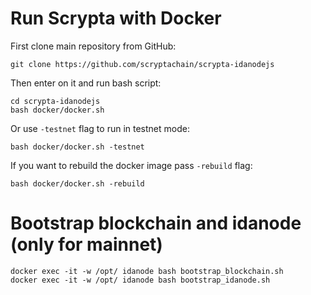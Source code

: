 # Run Scrypta with Docker

First clone main repository from GitHub:

```
git clone https://github.com/scryptachain/scrypta-idanodejs
```

Then enter on it and run bash script:
```
cd scrypta-idanodejs
bash docker/docker.sh
```

Or use `-testnet` flag to run in testnet mode:
```
bash docker/docker.sh -testnet
```

If you want to rebuild the docker image pass `-rebuild` flag:
```
bash docker/docker.sh -rebuild
```

# Bootstrap blockchain and idanode (only for mainnet)

```
docker exec -it -w /opt/ idanode bash bootstrap_blockchain.sh
docker exec -it -w /opt/ idanode bash bootstrap_idanode.sh
```
